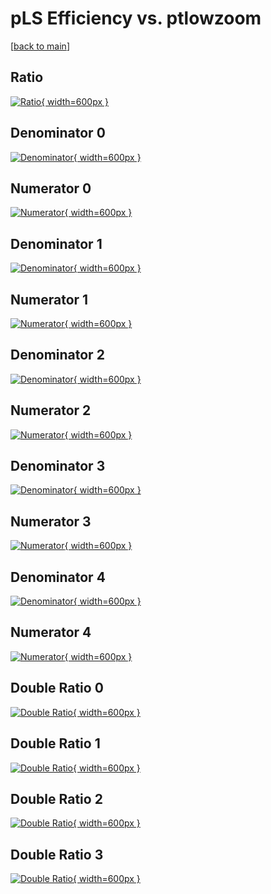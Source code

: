 # pLS Efficiency vs. ptlowzoom

[[back to main](./)]



## Ratio

[![Ratio](../mtv/var/pLS_vtr_11_-1_eff_ptlowzoom.png){ width=600px }](../mtv/var/pLS_vtr_11_-1_eff_ptlowzoom.pdf)

## Denominator 0

[![Denominator](../mtv/den/pLS_vtr_11_-1_eff_ptlowzoom_den0.png){ width=600px }](../mtv/den/pLS_vtr_11_-1_eff_ptlowzoom_den0.pdf)

## Numerator 0

[![Numerator](../mtv/num/pLS_vtr_11_-1_eff_ptlowzoom_num0.png){ width=600px }](../mtv/num/pLS_vtr_11_-1_eff_ptlowzoom_num0.pdf)

## Denominator 1

[![Denominator](../mtv/den/pLS_vtr_11_-1_eff_ptlowzoom_den1.png){ width=600px }](../mtv/den/pLS_vtr_11_-1_eff_ptlowzoom_den1.pdf)

## Numerator 1

[![Numerator](../mtv/num/pLS_vtr_11_-1_eff_ptlowzoom_num1.png){ width=600px }](../mtv/num/pLS_vtr_11_-1_eff_ptlowzoom_num1.pdf)

## Denominator 2

[![Denominator](../mtv/den/pLS_vtr_11_-1_eff_ptlowzoom_den2.png){ width=600px }](../mtv/den/pLS_vtr_11_-1_eff_ptlowzoom_den2.pdf)

## Numerator 2

[![Numerator](../mtv/num/pLS_vtr_11_-1_eff_ptlowzoom_num2.png){ width=600px }](../mtv/num/pLS_vtr_11_-1_eff_ptlowzoom_num2.pdf)

## Denominator 3

[![Denominator](../mtv/den/pLS_vtr_11_-1_eff_ptlowzoom_den3.png){ width=600px }](../mtv/den/pLS_vtr_11_-1_eff_ptlowzoom_den3.pdf)

## Numerator 3

[![Numerator](../mtv/num/pLS_vtr_11_-1_eff_ptlowzoom_num3.png){ width=600px }](../mtv/num/pLS_vtr_11_-1_eff_ptlowzoom_num3.pdf)

## Denominator 4

[![Denominator](../mtv/den/pLS_vtr_11_-1_eff_ptlowzoom_den4.png){ width=600px }](../mtv/den/pLS_vtr_11_-1_eff_ptlowzoom_den4.pdf)

## Numerator 4

[![Numerator](../mtv/num/pLS_vtr_11_-1_eff_ptlowzoom_num4.png){ width=600px }](../mtv/num/pLS_vtr_11_-1_eff_ptlowzoom_num4.pdf)

## Double Ratio 0

[![Double Ratio](../mtv/ratio/pLS_vtr_11_-1_eff_ptlowzoom_ratio0.png){ width=600px }](../mtv/ratio/pLS_vtr_11_-1_eff_ptlowzoom_ratio0.pdf)

## Double Ratio 1

[![Double Ratio](../mtv/ratio/pLS_vtr_11_-1_eff_ptlowzoom_ratio1.png){ width=600px }](../mtv/ratio/pLS_vtr_11_-1_eff_ptlowzoom_ratio1.pdf)

## Double Ratio 2

[![Double Ratio](../mtv/ratio/pLS_vtr_11_-1_eff_ptlowzoom_ratio2.png){ width=600px }](../mtv/ratio/pLS_vtr_11_-1_eff_ptlowzoom_ratio2.pdf)

## Double Ratio 3

[![Double Ratio](../mtv/ratio/pLS_vtr_11_-1_eff_ptlowzoom_ratio3.png){ width=600px }](../mtv/ratio/pLS_vtr_11_-1_eff_ptlowzoom_ratio3.pdf)

